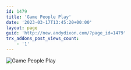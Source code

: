 ```yaml
---
id: 1479
title: 'Game People Play'
date: '2023-03-17T13:45:20+00:00'
layout: page
guid: 'http://new.andydixon.com/?page_id=1479'
trx_addons_post_views_count:
    - '1'
---
```


![Game People Play](https://i0.wp.com/assets.g8x2.ldn.idrivee2-23.com/posters/Game%20People%20Play%2001.jpg?w=1200&ssl=1 "Game People Play")